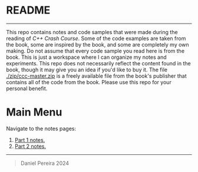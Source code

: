 # README

---

This repo contains notes and code samples that were made during the reading of *C++ Crash Course*. Some of the code examples are taken from the book, some are inspired by the book, and some are completely my own making. Do not assume that every code sample you read here is from the book. This is just a workspace where I can organize my notes and experiments. This repo does not necessarily reflect the content found in the book, though it may give you an idea if you'd like to buy it. The file [./zip/ccc-master.zip](./zip/ccc-master.zip) is a freely available file from the book's publisher that contains all of the code from the book. Please use this repo for your personal benefit.

# Main Menu

Navigate to the notes pages:

1. [Part 1 notes.](./P1C1/notes_part1.md)
2. [Part 2 notes.](./P1C1/notes_part2.md)

---

> Daniel Pereira 2024